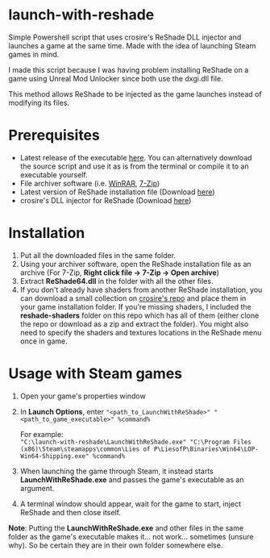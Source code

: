# launch-with-reshade
Simple Powershell script that uses crosire's ReShade DLL injector and launches a game at the same time. Made with the idea of launching Steam games in mind.  

I made this script because I was having problem installing ReShade on a game using Unreal Mod Unlocker since both use the dxgi.dll file.  

This method allows ReShade to be injected as the game launches instead of modifying its files.  

# Prerequisites
- Latest release of the executable [here](https://github.com/wfournier/launch-with-reshade/releases/latest). You can alternatively download the source script and use it as is from the terminal or compile it to an executable yourself.
- File archiver software (i.e. [WinRAR](https://www.win-rar.com/download.html?&L=0), [7-Zip](https://www.7-zip.org/download.html))
- Latest version of ReShade installation file (Download [here](https://reshade.me/#download))
- crosire's DLL injector for ReShade (Download [here](https://reshade.me/downloads/inject64.exe))

# Installation
1. Put all the downloaded files in the same folder.
2. Using your archiver software, open the ReShade installation file as an archive (For 7-Zip, <b>Right click file -> 7-Zip -> Open archive</b>)
3. Extract **ReShade64.dll** in the folder with all the other files.
4. If you don't already have shaders from another ReShade installation, you can download a small collection on [crosire's repo](https://github.com/crosire/reshade-shaders) and place them in your game installation folder. If you're missing shaders, I included the **reshade-shaders** folder on this repo which has all of them (either clone the repo or download as a zip and extract the folder). You might also need to specify the shaders and textures locations in the ReShade menu once in game.

# Usage with Steam games
1. Open your game's properties window
2. In **Launch Options**, enter ``"<path_to_LaunchWithReShade>" "<path_to_game_executable>" %command%``  
   
   For example:  
   ``"C:\launch-with-reshade\LaunchWithReShade.exe" "C:\Program Files (x86)\Steam\steamapps\common\Lies of P\LiesofP\Binaries\Win64\LOP-Win64-Shipping.exe" %command%``
3. When launching the game through Steam, it instead starts **LaunchWithReShade.exe** and passes the game's executable as an argument.
4. A terminal window should appear, wait for the game to start, inject ReShade and then close itself.

**Note**: Putting the **LaunchWithReShade.exe** and other files in the same folder as the game's executable makes it... not work... sometimes (unsure why). So be certain they are in their own folder somewhere else.